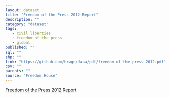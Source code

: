 ```yaml
---
layout: dataset
title: "Freedom of the Press 2012 Report"
description: ""
category: "dataset"
tags: 
   - civil liberties
   - freedom of the press
   - global
published: ""
sql: ""
shp: ""
link: "https://github.com/hrwgc/data/pdf/freedom-of-the-press-2012.pdf"
csv: ""
parents: ""
source: "Freedom House"
---
```

[Freedom of the Press 2012 Report]

[Freedom of the Press 2012 Report]: https://github.com/hrwgc/data/pdf/freedom-of-the-press-2012.pdf
<p class='data desc'></p>
